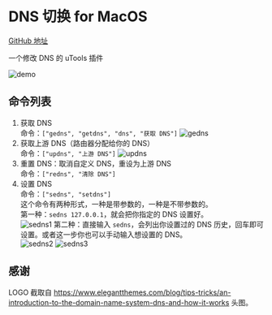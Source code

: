 # DNS 切换 for MacOS

[GitHub 地址](https://github.com/lengthmin/utools-dns)

一个修改 DNS 的 uTools 插件

![demo](https://cdn.jsdelivr.net/gh/riril/i@master/images/1619010171108-1619010171103.png)

## 命令列表

1. 获取 DNS  
    命令：`["gedns", "getdns", "dns", "获取 DNS"]`
    ![gedns](https://cdn.jsdelivr.net/gh/riril/i@master/images/1619010005637-1619010005633.png)
2. 获取上游 DNS（路由器分配给你的 DNS）  
    命令：`["updns", "上游 DNS"]`
    ![updns](https://cdn.jsdelivr.net/gh/riril/i@master/images/1619009981015-1619009981011.png)
3. 重置 DNS：取消自定义 DNS，重设为上游 DNS  
    命令：`["redns", "清除 DNS"]`
4. 设置 DNS  
    命令：`["sedns", "setdns"]`  
    这个命令有两种形式，一种是带参数的，一种是不带参数的。  
    第一种：`sedns 127.0.0.1`，就会把你指定的 DNS 设置好。  
    ![sedns1](https://cdn.jsdelivr.net/gh/riril/i@master/images/1619010386590-1619010386589.png)
    第二种：直接输入 `sedns`，会列出你设置过的 DNS 历史，回车即可设置。或者这一步你也可以手动输入想设置的 DNS。  
    ![sedns2](https://cdn.jsdelivr.net/gh/riril/i@master/images/1619010298081-1619010298079.png)
    ![sedns3](https://cdn.jsdelivr.net/gh/riril/i@master/images/1619010339306-1619010339305.png)

## 感谢

LOGO 截取自 <https://www.elegantthemes.com/blog/tips-tricks/an-introduction-to-the-domain-name-system-dns-and-how-it-works> 头图。

